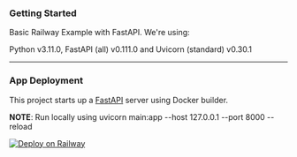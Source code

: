 ### Getting Started

Basic Railway Example with FastAPI. We're using:

Python v3.11.0, FastAPI (all) v0.111.0 and Uvicorn (standard) v0.30.1

---

### App Deployment

This project starts up a [FastAPI](https://fastapi.tiangolo.com/) server using Docker builder.

**NOTE**: Run locally using uvicorn main:app --host 127.0.0.1 --port 8000 --reload

[![Deploy on Railway](https://railway.app/button.svg)](https://railway.app/template/s8TfD0?referralCode=Rhlgc5)